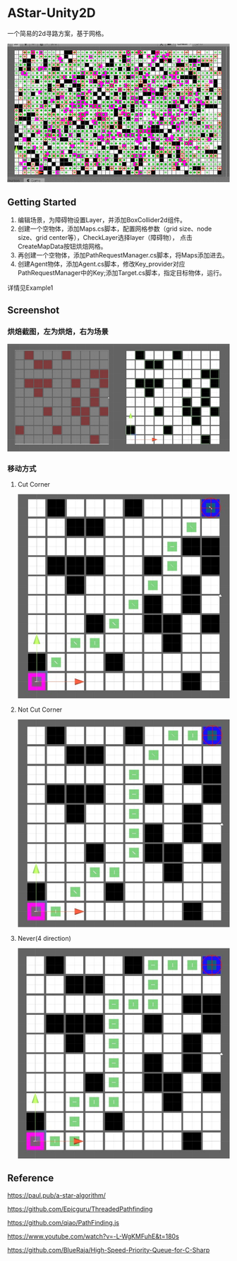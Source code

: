 # AStar-Unity2D

一个简易的2d寻路方案，基于网格。

<img src = "https://github.com/Sarofc/AStar-Unity2D/blob/master/src/GIF.gif?raw=true" with = 30%>

## Getting Started

1. 编辑场景，为障碍物设置Layer，并添加BoxCollider2d组件。
2. 创建一个空物体，添加Maps.cs脚本，配置网格参数（grid size、node size、grid center等），CheckLayer选择layer（障碍物）， 点击CreateMapData按钮烘焙网格。
3. 再创建一个空物体，添加PathRequestManager.cs脚本，将Maps添加进去。
4. 创建Agent物体，添加Agent.cs脚本，修改Key_provider对应PathRequestManager中的Key;添加Target.cs脚本，指定目标物体，运行。

详情见Example1

## Screenshot

### 烘焙截图，左为烘焙，右为场景

<img src = "https://github.com/Sarofc/AStar-Unity2D/blob/master/src/%E6%89%B9%E6%B3%A8%202019-08-31%20193735.jpg?raw=true" with = 30%>

### 移动方式

1. Cut Corner

   <img src = "https://github.com/Sarofc/AStar-Unity2D/blob/master/src/cut corner.jpg?raw=true" with = 30%>
2. Not Cut Corner

   <img src = "https://github.com/Sarofc/AStar-Unity2D/blob/master/src/not cut corner.jpg?raw=true" with = 30%>
3. Never(4 direction)

   <img src = "https://github.com/Sarofc/AStar-Unity2D/blob/master/src/never.jpg?raw=true" with = 30%>

## Reference

<https://paul.pub/a-star-algorithm/>

<https://github.com/Epicguru/ThreadedPathfinding>

<https://github.com/qiao/PathFinding.js>

<https://www.youtube.com/watch?v=-L-WgKMFuhE&t=180s>

<https://github.com/BlueRaja/High-Speed-Priority-Queue-for-C-Sharp>
